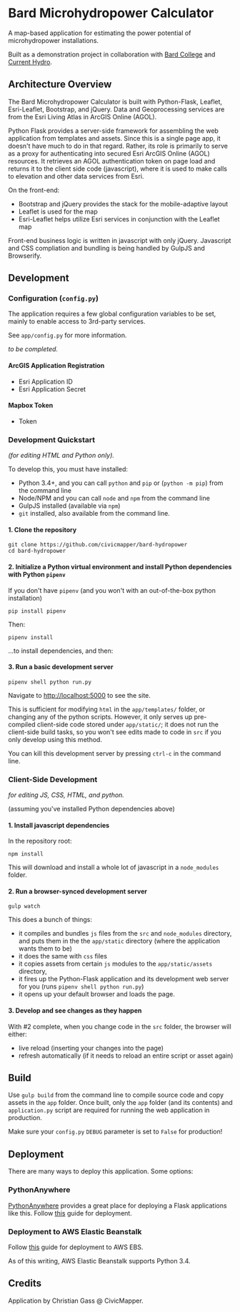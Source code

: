 # Bard Microhydropower Calculator

A map-based application for estimating the power potential of microhydropower installations.

Built as a demonstration project in collaboration with [Bard College](http://www.bard.edu/) and [Current Hydro](http://www.currenthydro.com/).

## Architecture Overview

The Bard Microhydropower Calculator is built with Python-Flask, Leaflet, Esri-Leaflet, Bootstrap, and jQuery. Data and Geoprocessing services are from the Esri Living Atlas in ArcGIS Online (AGOL).

Python Flask provides a server-side framework for assembling the web application from templates and assets. Since this is a single page app, it doesn't have much to do in that regard. Rather, its role is primarily to serve as a proxy for authenticating into secured Esri ArcGIS Online (AGOL) resources. It retrieves an AGOL authentication token on page load and returns it to the client side code (javascript), where it is used to make calls to elevation and other data services from Esri.

On the front-end:

* Bootstrap and jQuery provides the stack for the mobile-adaptive layout
* Leaflet is used for the map
* Esri-Leaflet helps utilize Esri services in conjunction with the Leaflet map

Front-end business logic is written in javascript with only jQuery. Javascript and CSS compliation and bundling is being handled by GulpJS and Browserify.

## Development

### Configuration (`config.py`)

The application requires a few global configuration variables to be set, mainly to enable access to 3rd-party services.

See `app/config.py` for more information.

_to be completed._

#### ArcGIS Application Registration

* Esri Application ID
* Esri Application Secret

#### Mapbox Token

* Token

### Development Quickstart

_(for editing HTML and Python only)._

To develop this, you must have installed:

* Python 3.4+, and you can call `python` and `pip` or (`python -m pip`) from the command line
* Node/NPM and you can call `node` and `npm` from the command line
* GulpJS installed (available via `npm`)
* `git` installed, also available from the command line.

#### 1. Clone the repository

```shell
git clone https://github.com/civicmapper/bard-hydropower
cd bard-hydropower
```

#### 2. Initialize a Python virtual environment and install Python dependencies with Python `pipenv`

If you don't have `pipenv` (and you won't with an out-of-the-box python installation)

```shell
pip install pipenv
```

Then:

```shell
pipenv install
```

...to install dependencies, and then:

#### 3. Run a basic development server

```shell
pipenv shell python run.py
```

Navigate to [http://localhost:5000](http://localhost:5000) to see the site.

This is sufficient for modifying `html` in the `app/templates/` folder, or changing any of the python scripts. However, it only serves up pre-compiled client-side code stored under `app/static/`; it does not run the client-side build tasks, so you won't see edits made to code in `src` if you only develop using this method.

You can kill this development server by pressing `ctrl-c` in the command line.

### Client-Side Development

_for editing JS, CSS, HTML, and python._

(assuming you've installed Python dependencies above)

#### 1. Install javascript dependencies

In the repository root:

```shell
npm install
```

This will download and install a whole lot of javascript in a `node_modules` folder.

#### 2. Run a browser-synced development server

```shell
gulp watch
```

This does a bunch of things:

* it compiles and bundles `js` files from the `src` and `node_modules` directory, and puts them in the the `app/static` directory (where the application wants them to be)
* it does the same with `css` files
* it copies assets from certain `js` modules to the `app/static/assets` directory,
* it fires up the Python-Flask application and its development web server for you (runs `pipenv shell python run.py`)
* it opens up your default browser and loads the page.

#### 3. Develop and see changes as they happen

With #2 complete, when you change code in the `src` folder, the browser will either:

* live reload (inserting your changes into the page)
* refresh automatically (if it needs to reload an entire script or asset again)

## Build

Use `gulp build` from the command line to compile source code and copy assets in the `app` folder. Once built, only the `app` folder (and its contents) and `application.py` script are required for running the web application in production.

Make sure your `config.py` `DEBUG` parameter is set to `False` for production!

## Deployment

There are many ways to deploy this application. Some options:

### PythonAnywhere

[PythonAnywhere](https://www.pythonanywhere.com/) provides a great place for deploying a Flask applications like this. Follow [this](https://help.pythonanywhere.com/pages/Flask/) guide for deployment.

### Deployment to AWS Elastic Beanstalk

Follow [this](https://docs.aws.amazon.com/elasticbeanstalk/latest/dg/create-deploy-python-flask.html) guide for deployment to AWS EBS.

As of this writing, AWS Elastic Beanstalk supports Python 3.4.

## Credits

Application by Christian Gass @ CivicMapper.
